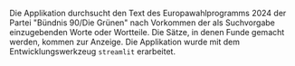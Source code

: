 Die Applikation durchsucht den Text des Europawahlprogramms 2024 der Partei "Bündnis 90/Die Grünen" nach Vorkommen der als Suchvorgabe einzugebenden Worte oder Wortteile. Die Sätze, in denen Funde gemacht werden, kommen zur Anzeige. Die Applikation wurde mit dem Entwicklungswerkzeug `streamlit` erarbeitet.
